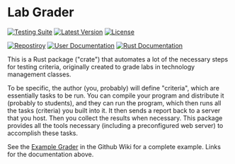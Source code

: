 # Lab Grader
[![Testing Suite](https://img.shields.io/github/workflow/status/llamicron/lab_grader/Testing%20Suite?label=Testing%20Suite&style=for-the-badge)](https://github.com/llamicron/lab_grader/actions?query=workflow%3A%22Testing+Suite%22)
[![Latest Version](https://img.shields.io/crates/v/lab_grader?style=for-the-badge)](https://crates.io/crates/lab_grader)
[![License](https://img.shields.io/crates/l/lab_grader?style=for-the-badge)](https://crates.io/crates/lab_grader)


[![Repostiroy](https://img.shields.io/badge/%20-Repository-informational?style=for-the-badge)](https://github.com/llamicron/lab_grader)
[![User Documentation](https://img.shields.io/badge/%20-User%20Documentation-informational?style=for-the-badge)](https://github.com/llamicron/lab_grader/wiki)
[![Rust Documentation](https://img.shields.io/badge/%20-Rust%20Documentation-informational?style=for-the-badge)](https://docs.rs/crate/lab_grader)

This is a Rust package ("crate") that automates a lot of the necessary steps for testing criteria, originally created to grade labs in technology management classes.

To be specific, the author (you, probably) will define "criteria", which are essentially tasks to be run. You can compile your program and distribute it (probably to students), and they can run the program, which then runs all the tasks (criteria) you built into it. It then sends a report back to a server that you host. Then you collect the results when necessary. This package provides all the tools necessary (including a preconfigured web server) to accomplish these tasks.

See the [Example Grader](https://github.com/llamicron/lab_grader/wiki/Example-Grader) in the Github Wiki for a complete example. Links for the documentation above.
